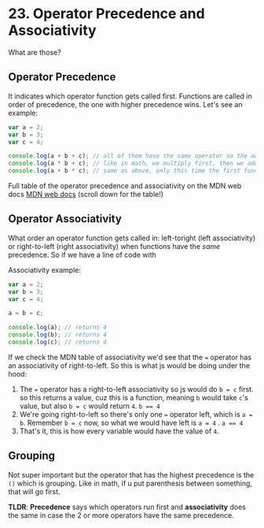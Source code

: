 # 23. Operator Precedence and Associativity

What are those?

## Operator Precedence

It indicates which operator function gets called first. Functions are called in order of precedence, the one with higher precedence wins. Let's see an example:

```js
var a = 2;
var b = 3;
var c = 4;

console.log(a + b + c); // all of them have the same operator so the adding would do a + b = 5, then the result + c = 5 + 4 = 9
console.log(a * b + c); // like in math, we multiply first, then we add: a * b = 6, then 6 + 4 = 10
console.log(a + b * c); // same as above, only this time the first function to be executed would be b * c = 12, then 12 + 2 = 14
```

Full table of the operator precedence and associativity on the MDN web docs [MDN web docs](https://www.markdownguide.org/cheat-sheet/) (scroll down for the table!)

## Operator Associativity

What order an operator function gets called in: left-toright (left associativity) or right-to-left (right associativity) when functions have the _same_ precedence. So if we have a line of code with

Associativity example:

```js
var a = 2;
var b = 3;
var c = 4;

a = b = c;

console.log(a); // returns 4
console.log(b); // returns 4
console.log(c); // returns 4
```

If we check the MDN table of associativity we'd see that the `=` operator has an associativity of right-to-left. So this is what js would be doing under the hood:

1. The `=` operator has a right-to-left associativity so js would do `b = c` first. so this returns a value, cuz this is a function, meaning `b` would take `c`'s value, but also `b = c` would return `4`. `b == 4`
2. We're going right-to-left so there's only one `=` operator left, which is `a = b`. Remember `b = c` now, so what we would have left is `a = 4` . `a == 4`
3. That's it, this is how every variable would have the value of `4`.

## Grouping
Not super important but the operator that has the highest precedence is the `()` which is grouping. Like in math, if u put parenthesis between something, that will go first.

**TLDR**: **Precedence** says which operators run first and **associativity** does the same in case the 2 or more operators have the same precedence.
